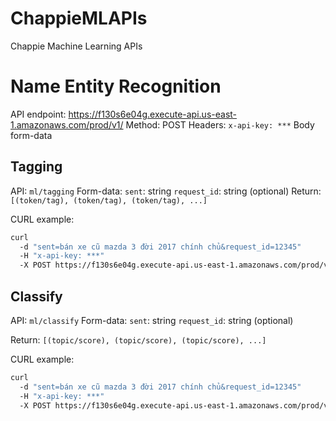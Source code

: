 # ChappieMLAPIs
Chappie Machine Learning APIs

# Name Entity Recognition
API endpoint: https://f130s6e04g.execute-api.us-east-1.amazonaws.com/prod/v1/
Method: POST
Headers: 
  `x-api-key: ***`
Body form-data

## Tagging
API: `ml/tagging`
Form-data:
  `sent`: string
  `request_id`: string (optional)
Return:
 `[(token/tag), (token/tag), (token/tag), ...]`
  
CURL example:

```bash
curl 
  -d "sent=bán xe cũ mazda 3 đời 2017 chính chủ&request_id=12345" 
  -H "x-api-key: ***" 
  -X POST https://f130s6e04g.execute-api.us-east-1.amazonaws.com/prod/v1/ml/tagging
```
  
## Classify
API: `ml/classify`
Form-data:
  `sent`: string
  `request_id`: string (optional)
  
Return:
 `[(topic/score), (topic/score), (topic/score), ...]`
  
CURL example:

```bash
curl 
  -d "sent=bán xe cũ mazda 3 đời 2017 chính chủ&request_id=12345" 
  -H "x-api-key: ***" 
  -X POST https://f130s6e04g.execute-api.us-east-1.amazonaws.com/prod/v1/ml/classify
```
  
